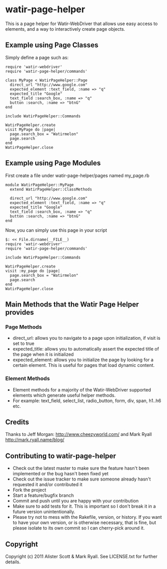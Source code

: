 # watir-page-helper

This is a page helper for Watir-WebDriver that allows use easy access to elements, and a way to interactively create page objects.

## Example using Page Classes

Simply define a page such as:

    require 'watir-webdriver'
    require 'watir-page-helper/commands'

    class MyPage < WatirPageHelper::Page
      direct_url "http://www.google.com"
      expected_element :text_field, :name => "q"
      expected_title "Google"
      text_field :search_box, :name => "q"
      button :search, :name => "btnG"
    end

    include WatirPageHelper::Commands

    WatirPageHelper.create
    visit MyPage do |page|
      page.search_box = "Watirmelon"
      page.search
    end
    WatirPageHelper.close

## Example using Page Modules

First create a file under watir-page-helper/pages named my_page.rb

    module WatirPageHelper::MyPage
      extend WatirPageHelper::ClassMethods

      direct_url "http://www.google.com"
      expected_element :text_field, :name => "q"
      expected_title "Google"
      text_field :search_box, :name => "q"
      button :search, :name => "btnG"
    end

Now, you can simply use this page in your script

    $: << File.dirname(__FILE__)
    require 'watir-webdriver'
    require 'watir-page-helper/commands'

    include WatirPageHelper::Commands

    WatirPageHelper.create
    visit :my_page do |page|
      page.search_box = "Watirmelon"
      page.search
    end
    WatirPageHelper.close


## Main Methods that the Watir Page Helper provides

### Page Methods
* direct_url: allows you to navigate to a page upon initialization, if visit is set to true
* expected_title: allows you to automatically assert the expected title of the page when it is initialized
* expected_element: allows you to initialize the page by looking for a certain element. This is useful for pages that load dynamic content.

### Element Methods
* Element methods for a majority of the Watir-WebDriver supported elements which generate useful helper methods.
* For example: text_field, select_list, radio_button, form, div, span, h1..h6 etc.

## Credits

Thanks to Jeff Morgan: http://www.cheezyworld.com/ and Mark Ryall http://mark.ryall.name/blog/

## Contributing to watir-page-helper
 
* Check out the latest master to make sure the feature hasn't been implemented or the bug hasn't been fixed yet
* Check out the issue tracker to make sure someone already hasn't requested it and/or contributed it
* Fork the project
* Start a feature/bugfix branch
* Commit and push until you are happy with your contribution
* Make sure to add tests for it. This is important so I don't break it in a future version unintentionally.
* Please try not to mess with the Rakefile, version, or history. If you want to have your own version, or is otherwise necessary, that is fine, but please isolate to its own commit so I can cherry-pick around it.

## Copyright

Copyright (c) 2011 Alister Scott & Mark Ryall. See LICENSE.txt for further details. 